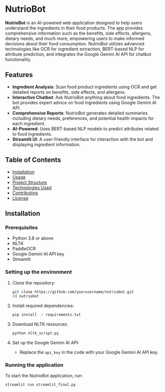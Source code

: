# NutrioBot

**NutrioBot** is an AI-powered web application designed to help users understand the ingredients in their food products. The app provides comprehensive information such as the benefits, side effects, allergens, dietary needs, and much more, empowering users to make informed decisions about their food consumption. NutrioBot utilizes advanced technologies like OCR for ingredient extraction, BERT-based NLP for attribute prediction, and integrates the Google Gemini AI API for chatbot functionality.

## Features

- **Ingredient Analysis**: Scan food product ingredients using OCR and get detailed reports on benefits, side effects, and allergens.
- **Interactive Chatbot**: Ask NutrioBot anything about food ingredients. The bot provides expert advice on food ingredients using Google Gemini AI API.
- **Comprehensive Reports**: NutrioBot generates detailed summaries including dietary needs, preferences, and potential health impacts for each ingredient.
- **AI-Powered**: Uses BERT-based NLP models to predict attributes related to food ingredients.
- **Streamlit UI**: A user-friendly interface for interaction with the bot and displaying ingredient information.

## Table of Contents
- [Installation](#installation)
- [Usage](#usage)
- [Project Structure](#project-structure)
- [Technologies Used](#technologies-used)
- [Contributing](#contributing)
- [License](#license)

## Installation

### Prerequisites
- Python 3.8 or above
- NLTK
- PaddleOCR
- Google Gemini AI API key
- Streamlit

### Setting up the environment
1. Clone the repository:
    ```bash
    git clone https://github.com/yourusername/nutriobot.git
    cd nutriobot
    ```

2. Install required dependencies:
    ```bash
    pip install -r requirements.txt
    ```

3. Download NLTK resources:
    ```bash
    python nltk_script.py
    ```

4. Set up the Google Gemini AI API:
    - Replace the `api_key` in the code with your Google Gemini AI API key.

### Running the application
To start the NutrioBot application, run:
```bash
streamlit run streamlit_final.py
